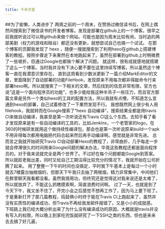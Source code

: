 ```yaml
---
title: 千辛万苦
---
```

##为了偷懒，人类进步了
两周之前的一个周末，在赞扬过微信读书后，在网上偶然间搜索到了微信读书的开发者博客。发现是部署在github上的一个博客。很早之前我就听说过可以用github来做个网站。可能也是因为周末比较有闲，当时追的两部美剧（权力的游戏和硅谷）都还没有更新，就想尝试自己也搞一个试试。
在那个博客的页脚我发现了 hexo ，随便一搜就搜索到了利用hexo在github上搭建博客的教程。按照步骤走下来果然在本地跑起来了。虽然在部署到github上时稍微费了一些坡折，但通过Google也都挨个解决了问题。
就这样，很有成就感地就搭建了这么一个博客。当时我并没有下决心要不要在这里持续写博客。所以虽然这个博客一直在我潜意识里存在。
直到这周看到少数派更新了一篇介绍MarkEditor的文章，里面降到了自动部署的功能FileHook，发现原来不用每次都非得敲命令行来部署hexo啊。所以就搜索了一下相关的文章，然后找到的信息非常有限，官方也说“这是一个面向程序员的功能”，也多少能给我这种半吊子一些压力，而且官方那篇文章是另外一个类似hexo的工具的配置方法，所以我就有点懵，不知道怎么变通到hexo的部署，自己试着修改了一下果然发现不行。
我想既然网上很少有人用filehook，我就转而在Google搜索了“hexo 自动编译”，搜索结果全都是用travis CI来做自动编译，我甚至是第一次听说还有Travis CI这么个东西。去知乎看了看才发现原来是有一些自动编译的工具的，比如Jenkins，一个老管家的logo，在360的时候研发就用这个做持续性编译包，那会也是第一次听说原来build一个apk不用非得每次都用电脑把代码合起来然后再手动编译啊。感觉就是非常先进。
总而言之我就开始研究Travis CI自动部署Hexo的教程了，非常曲折，几乎每走一步就会停滞很久的时间用来Google问题的解决办法，毕竟这些教程还都是面向程序员的。对于我来说就完全是两个世界了。不过好在每个问题都能Google到答案。所以就趁老板出差，同时又给自己工期沽得比较充分的情况下，我就开始在公司折腾了起来。
用了整整一下午的时间也没搞定，平时我下午基本上是每过一个小时就去7楼露台抽根烟的，但那天下午我只去抽了两根烟，精力非常集中，中间他们在群里聊天我看都没看。虽然我很用功，但终究还是觉得这对我来说还是太难了，所以就放弃了，不能这么抓瞎摸索啊，简直浪费时间啊。
过了一天，也就是到了今天下午，我又坐不住了，开完小会之后感觉不想再工作了，因为马上要下班了。于是重新打开了那几篇教程，捣鼓俩小时终于能在Travis CI上跑起来了，虽然并没有实质性的编译成功，但Travis不再给我发邮件报错了。又是小小的成就感。
下班路上我已经大概分析出来了为什么没有编译成功的原因，大概就是travis并没有写入的权限，所以晚上到家吃完饭就研究了一下SSH之类的东西，但也是来来去去搞了好几遍，